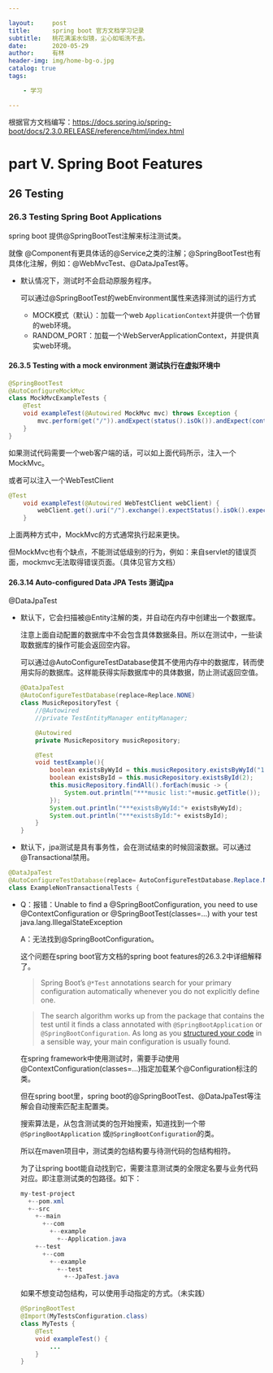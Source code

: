 ```yaml
---

layout:     post
title:      spring boot 官方文档学习记录
subtitle:   桃花满溪水似镜，尘心如垢洗不去。
date:       2020-05-29
author:     有林
header-img: img/home-bg-o.jpg
catalog: true
tags:

    - 学习

---
```

根据官方文档编写：<https://docs.spring.io/spring-boot/docs/2.3.0.RELEASE/reference/html/index.html>

# part V. Spring Boot Features

## 26 Testing

### 26.3 Testing Spring Boot Applications

spring boot 提供@SpringBootTest注解来标注测试类。

就像 @Component有更具体话的@Service之类的注解；@SpringBootTest也有具体化注解，例如：@WebMvcTest、@DataJpaTest等。

+ 默认情况下，测试时不会启动原服务程序。

  可以通过@SpringBootTest的webEnvironment属性来选择测试的运行方式

  + MOCK模式（默认）：加载一个web `ApplicationContext`并提供一个仿冒的web环境。
  + RANDOM_PORT：加载一个WebServerApplicationContext，并提供真实web环境。

#### 26.3.5 Testing with a mock environment 测试执行在虚拟环境中

~~~java
@SpringBootTest
@AutoConfigureMockMvc
class MockMvcExampleTests {
    @Test
    void exampleTest(@Autowired MockMvc mvc) throws Exception {
        mvc.perform(get("/")).andExpect(status().isOk()).andExpect(content().string("Hello World"));
    }
}
~~~

如果测试代码需要一个web客户端的话，可以如上面代码所示，注入一个MockMvc。

或者可以注入一个WebTestClient

~~~java
@Test
    void exampleTest(@Autowired WebTestClient webClient) {
        webClient.get().uri("/").exchange().expectStatus().isOk().expectBody(String.class).isEqualTo("Hello World");
    }
~~~

上面两种方式中，MockMvc的方式通常执行起来更快。

但MockMvc也有个缺点，不能测试低级别的行为，例如：来自servlet的错误页面，mockmvc无法取得错误页面。（具体见官方文档）



#### 26.3.14 Auto-configured Data JPA Tests 测试jpa

@DataJpaTest

+ 默认下，它会扫描被@Entity注解的类，并自动在内存中创建出一个数据库。

  注意上面自动配置的数据库中不会包含具体数据条目。所以在测试中，一些读取数据库的操作可能会返回空内容。

  可以通过@AutoConfigureTestDatabase使其不使用内存中的数据库，转而使用实际的数据库。这样能获得实际数据库中的具体数据，防止测试返回空值。

  ~~~java
  @DataJpaTest
  @AutoConfigureTestDatabase(replace=Replace.NONE)
  class MusicRepositoryTest {
      //@Autowired
      //private TestEntityManager entityManager;
  
      @Autowired
      private MusicRepository musicRepository;
  
      @Test
      void testExample(){
          boolean existsByWyId = this.musicRepository.existsByWyId("144187");
          boolean existsById = this.musicRepository.existsById(2);
          this.musicRepository.findAll().forEach(music -> {
              System.out.println("***music list:"+music.getTitle());
          });
          System.out.println("***existsByWyId:"+ existsByWyId);
          System.out.println("***existsById:"+ existsById);
      }
  }
  ~~~

  

+ 默认下，jpa测试是具有事务性，会在测试结束的时候回滚数据。可以通过@Transactional禁用。

~~~java
@DataJpaTest
@AutoConfigureTestDatabase(replace= AutoConfigureTestDatabase.Replace.NONE)
class ExampleNonTransactionalTests {
~~~

+ Q：报错：Unable to find a @SpringBootConfiguration, you need to use @ContextConfiguration or @SpringBootTest(classes=...) with your test java.lang.IllegalStateException

  A：无法找到@SpringBootConfiguration。

  这个问题在spring boot官方文档的spring boot features的26.3.2中详细解释了。

  > Spring Boot’s `@*Test` annotations search for your primary configuration automatically whenever you do not explicitly define one.

  > The search algorithm works up from the package that contains the test until it finds a class annotated with `@SpringBootApplication` or `@SpringBootConfiguration`. As long as you [structured your code](https://docs.spring.io/spring-boot/docs/2.3.0.RELEASE/reference/html/using-spring-boot.html#using-boot-structuring-your-code) in a sensible way, your main configuration is usually found.

  在spring framework中使用测试时，需要手动使用@ContextConfiguration(classes=…)指定加载某个@Configuration标注的类。

  但在spring boot里，spring boot的@SpringBootTest、@DataJpaTest等注解会自动搜索匹配主配置类。

  搜索算法是，从包含测试类的包开始搜索，知道找到一个带`@SpringBootApplication` 或`@SpringBootConfiguration`的类。

  所以在maven项目中，测试类的包结构要与待测代码的包结构相符。

  为了让spring boot能自动找到它，需要注意测试类的全限定名要与业务代码对应。即注意测试类的包路径。如下：

  ```java
  my-test-project
    +--pom.xml
    +--src
      +--main
        +--com
          +--example
            +--Application.java
      +--test
        +--com
          +--example
            +--test
              +--JpaTest.java
  ```

  如果不想变动包结构，可以使用手动指定的方式。（未实践）

  ```java
  @SpringBootTest
  @Import(MyTestsConfiguration.class)
  class MyTests {
      @Test
      void exampleTest() {
          ...
      }
  }
  ```
